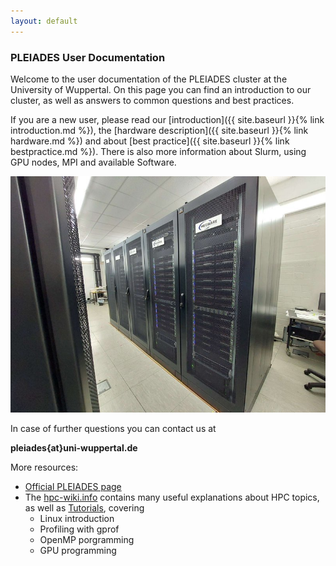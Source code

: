```yaml
---
layout: default
---
```


### PLEIADES User Documentation
Welcome to the user documentation of the PLEIADES cluster at the University of Wuppertal.
On this page you can find an introduction to our cluster, as well as answers to common questions and best practices.

If you are a new user, please read our [introduction]({{ site.baseurl }}{% link introduction.md %}), the [hardware description]({{ site.baseurl }}{% link hardware.md %}) and about [best practice]({{ site.baseurl }}{% link bestpractice.md %}).
There is also more information about Slurm, using GPU nodes, MPI and available Software.

![The PLEIADES Cluster](assets/img/cluster.jpg)

In case of further questions you can contact us at

**pleiades{at}uni-wuppertal.de**

More resources:
  - [Official PLEIADES page](http://pleiades.uni-wuppertal.de/)
  - The [hpc-wiki.info](https://hpc-wiki.info/) contains many useful explanations about HPC topics, as well as [Tutorials](https://hpc-wiki.info/hpc/Category:Tutorials), covering
    - Linux introduction
    - Profiling with gprof
    - OpenMP porgramming
    - GPU programming
